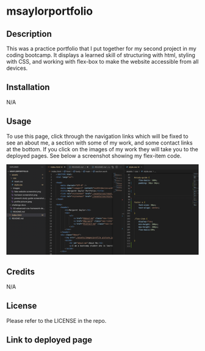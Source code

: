 # msaylorportfolio

## Description

This was a practice portfolio that I put together for my second project in my coding bootcamp. It displays a learned skill of structuring with html, styling with CSS, and working with flex-box to make the website accessible from all devices.

## Installation

N/A

## Usage

To use this page, click through the navigation links which will be fixed to see an about me, a section with some of my work, and some contact links at the bottom. If you click on the images of my work they will take you to the deployed pages. See below a screenshot showing my flex-item code.

![project screenshot](/assets/images/Screen%20Shot%202022-12-05%20at%202.16.25%20PM.png)

## Credits

N/A

## License

Please refer to the LICENSE in the repo.

## Link to deployed page